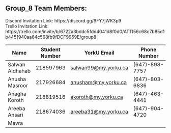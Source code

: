 ## Group_8 Team Members:
<p> Discord Invitation Link: https://discord.gg/9FY7jWK3p9
<br> Trello Invitation Link: https://trello.com/invite/b/6722a3bddc5fdd4041d8f0d0/ATTI56c68c7b85d1b4451940aa64c568fb9fDCF9959E/group8 </p>

| Name | Student Number | YorkU Email | Phone Number |
|------|----------------|-------------|--------------|
| Salwan Aldhahab | 218597963 | salwan99@my.yorku.ca  | (647)-898-7757 |
| Anusha Masroor  | 217926684   | anusham@my.yorku.ca   | (647)-803-6836 |
| Anagha Koroth   | 218819516   | akoroth@my.yorku.ca   | (647)-463-4441 |
| Areeba Ansari   | 218674036   | areeba31@my.yorku.ca  | (647)-904-4720 |
| Mavra   |    |   |   |
